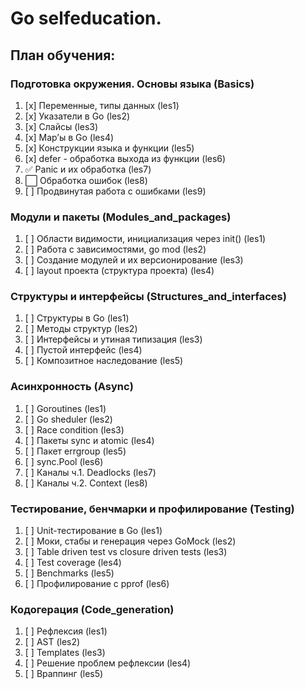 # Go selfeducation.
## План обучения:
### Подготовка окружения. Основы языка (Basics)
1. [x] Переменные, типы данных (les1) 
2. [x] Указатели в Go (les2)  
3. [x] Слайсы (les3)  
4. [x] Map’ы в Go (les4)  
5. [x] Конструкции языка и функции (les5) 
6. [x] defer - обработка выхода из функции (les6)  
7. :white_check_mark: Panic и их обработка (les7)  
8. :white_large_square: Обработка ошибок (les8)  
9. [ ] Продвинутая работа с ошибками (les9)  
### Модули и пакеты (Modules_and_packages)
1. [ ] Области видимости, инициализация через init() (les1) 
2. [ ] Работа с зависимостями, go mod (les2) 
3. [ ] Создание модулей и их версионирование (les3) 
4. [ ] layout проекта (структура проекта) (les4)
### Структуры и интерфейсы (Structures_and_interfaces)
1. [ ] Структуры в Go (les1) 
2. [ ] Методы структур (les2) 
3. [ ] Интерфейсы и утиная типизация (les3) 
4. [ ] Пустой интерфейс (les4)
5. [ ] Композитное наследование (les5) 
### Асинхронность (Async)
1. [ ] Goroutines (les1) 
2. [ ] Go sheduler (les2) 
3. [ ] Race condition (les3) 
4. [ ] Пакеты sync и atomic (les4)
5. [ ] Пакет errgroup (les5) 
6. [ ] sync.Pool (les6) 
7. [ ] Каналы ч.1. Deadlocks (les7) 
8. [ ] Каналы ч.2. Context (les8) 
### Тестирование, бенчмарки и профилирование (Testing) 
1. [ ] Unit-тестирование в Go (les1) 
2. [ ] Моки, стабы и генерация через GoMock (les2) 
3. [ ] Table driven test vs closure driven tests (les3) 
4. [ ] Test coverage (les4) 
5. [ ] Benchmarks (les5) 
6. [ ] Профилирование с pprof (les6) 
### Кодогерация (Code_generation)
1. [ ] Рефлексия (les1) 
2. [ ] AST (les2) 
3. [ ] Templates (les3) 
4. [ ] Решение проблем рефлексии (les4) 
5. [ ] Враппинг (les5) 
